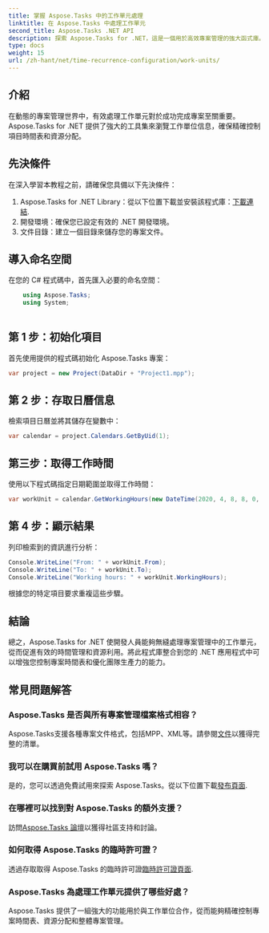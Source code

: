 ```yaml
---
title: 掌握 Aspose.Tasks 中的工作單元處理
linktitle: 在 Aspose.Tasks 中處理工作單元
second_title: Aspose.Tasks .NET API
description: 探索 Aspose.Tasks for .NET，這是一個用於高效專案管理的強大函式庫。精確處理工作單元以達到最佳資源利用。
type: docs
weight: 15
url: /zh-hant/net/time-recurrence-configuration/work-units/
---
```

## 介紹
在動態的專案管理世界中，有效處理工作單元對於成功完成專案至關重要。 Aspose.Tasks for .NET 提供了強大的工具集來瀏覽工作單位信息，確保精確控制項目時間表和資源分配。
## 先決條件
在深入學習本教程之前，請確保您具備以下先決條件：
1.  Aspose.Tasks for .NET Library：從以下位置下載並安裝該程式庫：[下載連結](https://releases.aspose.com/tasks/net/).
2. 開發環境：確保您已設定有效的 .NET 開發環境。
3. 文件目錄：建立一個目錄來儲存您的專案文件。
## 導入命名空間
在您的 C# 程式碼中，首先匯入必要的命名空間：
```csharp
    using Aspose.Tasks;
    using System;
    
```
## 第 1 步：初始化項目
首先使用提供的程式碼初始化 Aspose.Tasks 專案：
```csharp
var project = new Project(DataDir + "Project1.mpp");
```
## 第 2 步：存取日曆信息
檢索項目日曆並將其儲存在變數中：
```csharp
var calendar = project.Calendars.GetByUid(1);
```
## 第三步：取得工作時間
使用以下程式碼指定日期範圍並取得工作時間：
```csharp
var workUnit = calendar.GetWorkingHours(new DateTime(2020, 4, 8, 8, 0, 0), new DateTime(2020, 4, 9, 17, 0, 0));
```
## 第 4 步：顯示結果
列印檢索到的資訊進行分析：
```csharp
Console.WriteLine("From: " + workUnit.From);
Console.WriteLine("To: " + workUnit.To);
Console.WriteLine("Working hours: " + workUnit.WorkingHours);
```
根據您的特定項目要求重複這些步驟。
## 結論
總之，Aspose.Tasks for .NET 使開發人員能夠無縫處理專案管理中的工作單元，從而促進有效的時間管理和資源利用。將此程式庫整合到您的 .NET 應用程式中可以增強您控制專案時間表和優化團隊生產力的能力。
## 常見問題解答
### Aspose.Tasks 是否與所有專案管理檔案格式相容？
 Aspose.Tasks支援各種專案文件格式，包括MPP、XML等。請參閱[文件](https://reference.aspose.com/tasks/net/)以獲得完整的清單。
### 我可以在購買前試用 Aspose.Tasks 嗎？
是的，您可以透過免費試用來探索 Aspose.Tasks。從以下位置下載[發布頁面](https://releases.aspose.com/).
### 在哪裡可以找到對 Aspose.Tasks 的額外支援？
訪問[Aspose.Tasks 論壇](https://forum.aspose.com/c/tasks/15)以獲得社區支持和討論。
### 如何取得 Aspose.Tasks 的臨時許可證？
透過存取取得 Aspose.Tasks 的臨時許可證[臨時許可證頁面](https://purchase.aspose.com/temporary-license/).
### Aspose.Tasks 為處理工作單元提供了哪些好處？
Aspose.Tasks 提供了一組強大的功能用於與工作單位合作，從而能夠精確控制專案時間表、資源分配和整體專案管理。